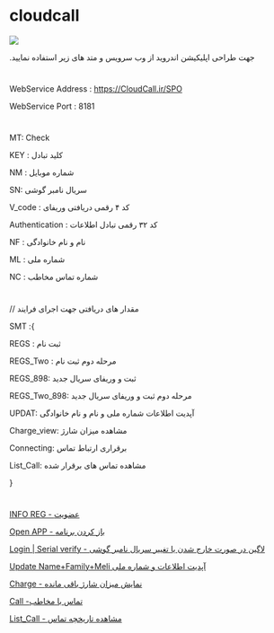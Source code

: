 # cloudcall

<img src='http://cloudcall.ir/WebService/logo1111.png' style=' width: 300px' >

.جهت طراحی اپلیکیشن اندروید از وب سرویس و متد های زیر استفاده نمایید

#
WebService Address : https://CloudCall.ir/SPO

WebService Port : 8181
     
#
MT: Check

KEY : کلید تبادل

NM : شماره موبایل 

SN: سریال نامبر گوشی

V_code : کد ۴ رقمی دریافتی وریفای

Authentication : کد ۳۲ رقمی تبادل اطلاعات

NF : نام و نام خانوادگی

ML : شماره ملی

NC : شماره تماس مخاطب




#
// مقدار های دریافتی جهت اجرای فرایند

SMT       :{




REGS : ثبت نام

REGS_Two : مرحله دوم ثبت نام

REGS_898: ثبت و وریفای سریال جدید

REGS_Two_898: مرحله دوم ثبت و وریفای سریال جدید

UPDAT: آپدیت اطلاعات شماره ملی و نام و نام خانوادگی

Charge_view: مشاهده میزان شارژ

Connecting: برقراری ارتباط تماس

List_Call: مشاهده تماس های برقرار شده

}
#


<a href='http://webservice2017cloudcall.blogfa.com/post/1'>INFO REG - عضویت</a>

<a href='http://webservice2017cloudcall.blogfa.com/post/2'>Open APP - باز کردن برنامه</a>

<a href='http://webservice2017cloudcall.blogfa.com/post/3'>Login | Serial verify - لاگین در صورت خارج شدن یا تغییر سریال نامبر گوشی</a>

<a href='http://webservice2017cloudcall.blogfa.com/post/4'>Update Name+Family+Meli آپدیت اطلاعات و شماره ملی</a>

<a href='http://webservice2017cloudcall.blogfa.com/post/5'>Charge - نمایش میزان شارژ باقی مانده</a>

<a href='http://webservice2017cloudcall.blogfa.com/post/6'>Call -تماس با مخاطب</a>

<a href='http://webservice2017cloudcall.blogfa.com/post/7'>List_Call - مشاهده تاریخچه تماس</a>


